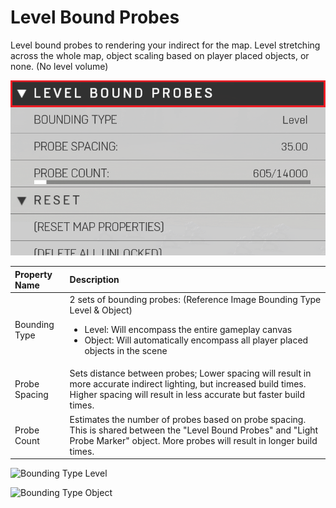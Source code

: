 # Level Bound Probes

Level bound probes to rendering your indirect for the map. Level stretching across the whole map, object scaling based on player placed objects, or none. (No level volume)


![Level Bound Probes Properties](../.gitbook/assets/images/lighting/level-bound-probes-properties.png)

|Property Name|Description|
|:-- | :--|
|Bounding Type | 2 sets of bounding probes: (Reference Image Bounding Type Level & Object) <ul><li> Level: Will encompass the entire gameplay canvas</li><li>Object: Will automatically encompass all player placed objects in the scene</li>|
|Probe Spacing | Sets distance between probes; Lower spacing will result in more accurate indirect lighting, but increased build times. Higher spacing will result in less accurate but faster build times.|
|Probe Count | Estimates the number of probes based on probe spacing. This is shared between the "Level Bound Probes" and "Light Probe Marker" object. More probes will result in longer build times. |

![Bounding Type Level](../.gitbook/assets/images/lighting/bounding-type-level.png)

![Bounding Type Object](../.gitbook/assets/images/lighting/bounding-type-object.png)
